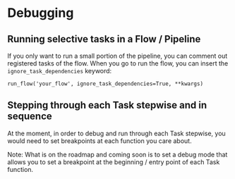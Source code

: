 # Debugging

## Running selective tasks in a Flow / Pipeline
If you only want to run a small portion of the pipeline, you can comment out registered tasks of the flow.
When you go to run the flow, you can insert the ```ignore_task_dependencies``` keyword:

```run_flow('your_flow', ignore_task_dependencies=True, **kwargs)```

## Stepping through each Task stepwise and in sequence
At the moment, in order to debug and run through each Task stepwise, you would need to set breakpoints at each function you care about.

Note:
What is on the roadmap and coming soon is to set a debug mode that allows you to set a breakpoint at the beginning / entry point of each Task function.